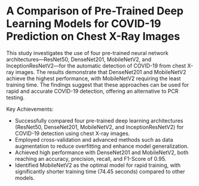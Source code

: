 # A Comparison of Pre-Trained Deep Learning Models for COVID-19 Prediction on Chest X-Ray Images
This study investigates the use of four pre-trained neural network architectures—ResNet50, DenseNet201, MobileNetV2, and InceptionResNetV2—for the automatic detection of COVID-19 from chest X-ray images. The results demonstrate that DenseNet201 and MobileNetV2 achieve the highest performance, with MobileNetV2 requiring the least training time. The findings suggest that these approaches can be used for rapid and accurate COVID-19 detection, offering an alternative to PCR testing.

Key Achievements:
- Successfully compared four pre-trained deep learning architectures (ResNet50, DenseNet201, MobileNetV2, and InceptionResNetV2) for COVID-19 detection using chest X-ray images.
- Employed cross-validation and advanced methods such as data augmentation to reduce overfitting and enhance model generalization.
- Achieved high performance with DenseNet201 and MobileNetV2, both reaching an accuracy, precision, recall, and F1-Score of 0.95.
- Identified MobileNetV2 as the optimal model for rapid training, with significantly shorter training time (74.45 seconds) compared to other models.

